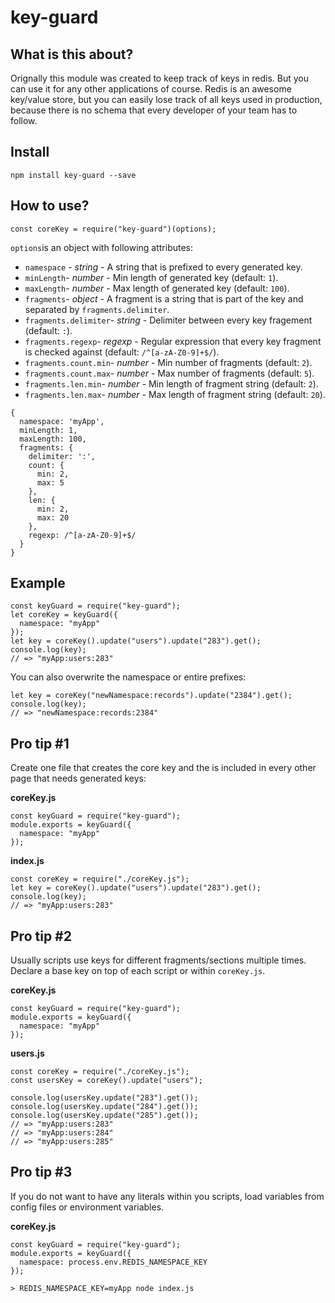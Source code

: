 # key-guard

## What is this about?

Orignally this module was created to keep track of keys in redis. But you can use it for any other applications of course.
Redis is an awesome key/value store, but you can easily lose track of all keys used in production, because there is no schema that every developer of your team has to follow.

## Install
 

    npm install key-guard --save

## How to use?

    const coreKey = require("key-guard")(options);

`options`is an object with following attributes:

 - `namespace` - _string_ - A string that is prefixed to every generated key.
 - `minLength`- _number_ - Min length of generated key (default: `1`).
 - `maxLength`- _number_ - Max length of generated key (default: `100`).
 - `fragments`- _object_ - A fragment is a string that is part of the key and separated by `fragments.delimiter`.
 - `fragments.delimiter`- _string_ - Delimiter between every key fragement (default: `:`).
 - `fragments.regexp`- _regexp_ - Regular expression that every key fragment is checked against (default: `/^[a-zA-Z0-9]+$/`).
 - `fragments.count.min`- _number_ - Min number of fragments (default: `2`).
 - `fragments.count.max`- _number_ - Max number of fragments (default: `5`).
 - `fragments.len.min`- _number_ - Min length of fragment string (default: `2`).
 - `fragments.len.max`- _number_ - Max length of fragment string (default: `20`).

```
{
  namespace: 'myApp',
  minLength: 1,
  maxLength: 100,
  fragments: {
    delimiter: ':',
    count: {
      min: 2,
      max: 5
    },
    len: {
      min: 2,
      max: 20
    },
    regexp: /^[a-zA-Z0-9]+$/
  }
}
```

## Example

    const keyGuard = require("key-guard");
    let coreKey = keyGuard({
      namespace: "myApp"
    });
    let key = coreKey().update("users").update("283").get();
    console.log(key);
    // => "myApp:users:283"

You can also overwrite the namespace or entire prefixes:

    let key = coreKey("newNamespace:records").update("2384").get();
    console.log(key);
    // => "newNamespace:records:2384"

## Pro tip #1
Create one file that creates the core key and the is included in every other page that needs generated keys:

**coreKey.js**

    const keyGuard = require("key-guard");
    module.exports = keyGuard({
      namespace: "myApp"
    });

**index.js**

    const coreKey = require("./coreKey.js");
    let key = coreKey().update("users").update("283").get();
    console.log(key);
    // => "myApp:users:283"

## Pro tip #2
Usually scripts use keys for different fragments/sections multiple times. Declare a base key on top of each script or within `coreKey.js`.

**coreKey.js**

    const keyGuard = require("key-guard");
    module.exports = keyGuard({
      namespace: "myApp"
    });
    
**users.js**

    const coreKey = require("./coreKey.js");
    const usersKey = coreKey().update("users");
    
    console.log(usersKey.update("283").get());
    console.log(usersKey.update("284").get());
    console.log(usersKey.update("285").get());
    // => "myApp:users:283"
    // => "myApp:users:284"
    // => "myApp:users:285"

## Pro tip #3
If you do not want to have any literals within you scripts, load variables from config files or environment variables.

**coreKey.js**

    const keyGuard = require("key-guard");
    module.exports = keyGuard({
      namespace: process.env.REDIS_NAMESPACE_KEY
    });


 `> REDIS_NAMESPACE_KEY=myApp node index.js`
